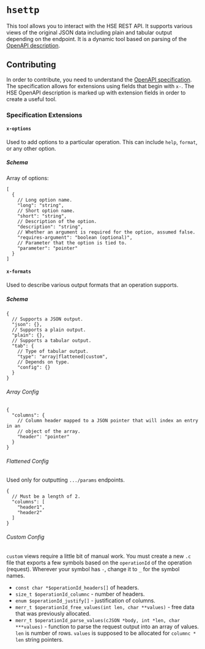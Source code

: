 # `hsettp`

This tool allows you to interact with the HSE REST API. It supports various
views of the original JSON data including plain and tabular output depending on
the endpoint. It is a dynamic tool based on parsing of the
[OpenAPI description](../../docs/openapi.json).

## Contributing

In order to contribute, you need to understand the
[OpenAPI specification](https://swagger.io/specification/). The specification
allows for extensions using fields that begin with `x-`. The HSE OpenAPI
description is marked up with extension fields in order to create a useful tool.

### Specification Extensions

#### `x-options`

Used to add options to a particular operation. This can include `help`,
`format`, or any other option.

##### Schema

Array of options:

```jsonc
[
  {
    // Long option name.
    "long": "string",
    // Short option name.
    "short": "string",
    // Description of the option.
    "description": "string",
    // Whether an argument is required for the option, assumed false.
    "requires-argument": "boolean (optional)",
    // Parameter that the option is tied to.
    "parameter": "pointer"
  }
]
```

#### `x-formats`

Used to describe various output formats that an operation supports.

##### Schema

```jsonc
{
  // Supports a JSON output.
  "json": {},
  // Supports a plain output.
  "plain": {},
  // Supports a tabular output.
  "tab": {
    // Type of tabular output.
    "type": "array|flattened|custom",
    // Depends on type.
    "config": {}
  }
}
```

###### Array Config

```jsonc
{
  "columns": {
    // Column header mapped to a JSON pointer that will index an entry in an
    // object of the array.
    "header": "pointer"
  }
}
```

###### Flattened Config

Used only for outputting `.../params` endpoints.

```jsonc
{
  // Must be a length of 2.
  "columns": [
    "header1",
    "header2"
  ]
}
```

###### Custom Config

`custom` views require a little bit of manual work. You must create a new `.c`
file that exports a few symbols based on the `operationId` of the operation
(request). Wherever your symbol has `-`, change it to `_` for the symbol names.

- `const char *$operationId_headers[]` of headers.
- `size_t $operationId_columnc` - number of headers.
- `enum $operationId_justify[]` - justification of columns.
- `merr_t $operationId_free_values(int len, char **values)` - free data that was
  previously allocated.
- `merr_t $operationId_parse_values(cJSON *body, int *len, char ***values)` -
function to parse the request output into an array of values. `len` is number
of rows. `values` is supposed to be allocated for `columnc * len` string
pointers.
